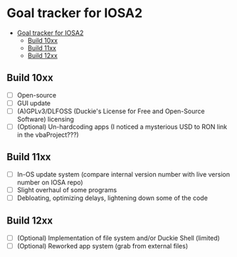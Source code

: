 # Goal tracker for IOSA2

- [Goal tracker for IOSA2](#goal-tracker-for-iosa2)
  - [Build 10xx](#build-10xx)
  - [Build 11xx](#build-11xx)
  - [Build 12xx](#build-12xx)

## Build 10xx
- [ ] Open-source
- [ ] GUI update
- [ ] (A)GPLv3/DLFOSS (Duckie's License for Free and Open-Source Software) licensing
- [ ] (Optional) Un-hardcoding apps (I noticed a mysterious USD to RON link in the vbaProject???)

## Build 11xx
- [ ] In-OS update system (compare internal version number with live version number on IOSA repo)
- [ ] Slight overhaul of some programs
- [ ] Debloating, optimizing delays, lightening down some of the code

## Build 12xx
- [ ] (Optional) Implementation of file system and/or Duckie Shell (limited)
- [ ] (Optional) Reworked app system (grab from external files)